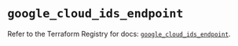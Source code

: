 # `google_cloud_ids_endpoint`

Refer to the Terraform Registry for docs: [`google_cloud_ids_endpoint`](https://registry.terraform.io/providers/hashicorp/google/5.28.0/docs/resources/cloud_ids_endpoint).

